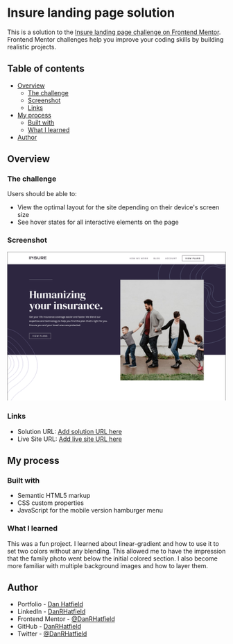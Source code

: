 # Insure landing page solution

This is a solution to the [Insure landing page challenge on Frontend Mentor](https://www.frontendmentor.io/challenges/insure-landing-page-uTU68JV8). Frontend Mentor challenges help you improve your coding skills by building realistic projects. 

## Table of contents

- [Overview](#overview)
  - [The challenge](#the-challenge)
  - [Screenshot](#screenshot)
  - [Links](#links)
- [My process](#my-process)
  - [Built with](#built-with)
  - [What I learned](#what-i-learned)
- [Author](#author)

## Overview

### The challenge

Users should be able to:

- View the optimal layout for the site depending on their device's screen size
- See hover states for all interactive elements on the page

### Screenshot

![](images/insure_landing_page_screenshot.png)


### Links

- Solution URL: [Add solution URL here](https://github.com/DanRHatfield/FEM_Insure_Landing_Page)
- Live Site URL: [Add live site URL here](https://danrhatfield.github.io/FEM_Insure_Landing_Page/)

## My process

### Built with

- Semantic HTML5 markup
- CSS custom properties
- JavaScript for the mobile version hamburger menu


### What I learned

This was a fun project.  I learned about linear-gradient and how to use it to set two colors without any blending.  This allowed me to have the impression that the family photo went below the initial colored section.  I also become more familiar with multiple background images and how to layer them.

## Author

- Portfolio - [Dan Hatfield](https://danrhatfield.netlify.app/)
- LinkedIn - [DanRHatfield](https://www.linkedin.com/in/danrhatfield/)
- Frontend Mentor - [@DanRHatfield](https://www.frontendmentor.io/profile/DanRHatfield)
- GitHub - [DanRHatfield](https://github.com/DanRHatfield)
- Twitter - [@DanRHatfield](https://twitter.com/DanRHatfield)
